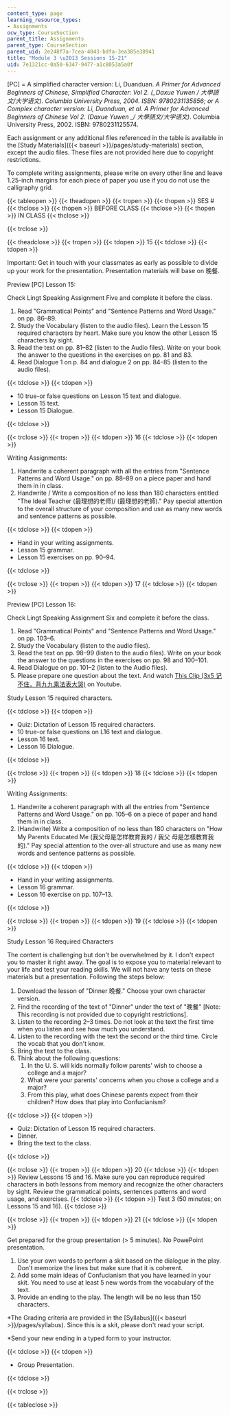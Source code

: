 ```yaml
---
content_type: page
learning_resource_types:
- Assignments
ocw_type: CourseSection
parent_title: Assignments
parent_type: CourseSection
parent_uid: 2e248f7a-7cea-4043-bdfa-3ea385e38941
title: "Module 3 \u2013 Sessions 15-21"
uid: 7e1321cc-0a50-6347-9477-a1c8053a5a0f
---
```


\[PC\] = A simplified character version: Li, Duanduan. _A Primer for Advanced Beginners of Chinese, Simplified Character: Vol 2. (__Daxue Yuwen / 大學語文/大学语文)._ Columbia University Press, 2004. ISBN: 9780231135856; or A Complex character version: Li, Duanduan, et al. _A Primer for Advanced Beginners of Chinese Vol 2._ (_Daxue Yuwen_ __/ 大學語文/大学语文_)_. Columbia University Press, 2002. ISBN: 9780231125574.

Each assignment or any additional files referenced in the table is available in the [Study Materials]({{< baseurl >}}/pages/study-materials) section, except the audio files. These files are not provided here due to copyright restrictions.

To complete writing assignments, please write on every other line and leave 1.25-inch margins for each piece of paper you use if you do not use the calligraphy grid.

{{< tableopen >}}
{{< theadopen >}}
{{< tropen >}}
{{< thopen >}}
SES #
{{< thclose >}}
{{< thopen >}}
BEFORE CLASS
{{< thclose >}}
{{< thopen >}}
IN CLASS
{{< thclose >}}

{{< trclose >}}

{{< theadclose >}}
{{< tropen >}}
{{< tdopen >}}
15
{{< tdclose >}}
{{< tdopen >}}


Important: Get in touch with your classmates as early as possible to divide up your work for the presentation. Presentation materials will base on 晚餐.

Preview \[PC\] Lesson 15:

Check Lingt Speaking Assignment Five and complete it before the class.

1.  Read "Grammatical Points" and "Sentence Patterns and Word Usage." on pp. 86–89.
2.  Study the Vocabulary (listen to the audio files). Learn the Lesson 15 required characters by heart. Make sure you know the other Lesson 15 characters by sight.
3.  Read the text on pp. 81–82 (listen to the Audio files). Write on your book the answer to the questions in the exercises on pp. 81 and 83.
4.  Read Dialogue 1 on p. 84 and dialogue 2 on pp. 84–85 (listen to the audio files).


{{< tdclose >}}
{{< tdopen >}}


*   10 true-or false questions on Lesson 15 text and dialogue.
*   Lesson 15 text.
*   Lesson 15 Dialogue.


{{< tdclose >}}

{{< trclose >}}
{{< tropen >}}
{{< tdopen >}}
16
{{< tdclose >}}
{{< tdopen >}}


Writing Assignments:

1.  Handwrite a coherent paragraph with all the entries from "Sentence Patterns and Word Usage." on pp. 88–89 on a piece paper and hand them in in class.
2.  Handwrite / Write a composition of no less than 180 characters entitled "The Ideal Teacher (最理想的老师)/ (最理想的老師)." Pay special attention to the overall structure of your composition and use as many new words and sentence patterns as possible.


{{< tdclose >}}
{{< tdopen >}}


*   Hand in your writing assignments.
*   Lesson 15 grammar.
*   Lesson 15 exercises on pp. 90–94.


{{< tdclose >}}

{{< trclose >}}
{{< tropen >}}
{{< tdopen >}}
17
{{< tdclose >}}
{{< tdopen >}}


Preview \[PC\] Lesson 16:

Check Lingt Speaking Assignment Six and complete it before the class.

1.  Read "Grammatical Points" and "Sentence Patterns and Word Usage." on pp. 103–6.
2.  Study the Vocabulary (listen to the audio files).
3.  Read the text on pp. 98–99 (listen to the audio files). Write on your book the answer to the questions in the exercises on pp. 98 and 100–101.
4.  Read Dialogue on pp. 101–2 (listen to the Audio files).
5.  Please prepare one question about the text. And watch [This Clip (3x5 记不住，背九九乘法表大哭)](https://www.youtube.com/watch?v=9SpjHiPK7jQ) on Youtube.

Study Lesson 15 required characters.




{{< tdclose >}}
{{< tdopen >}}


*   Quiz: Dictation of Lesson 15 required characters.
*   10 true-or false questions on L16 text and dialogue.
*   Lesson 16 text.
*   Lesson 16 Dialogue.


{{< tdclose >}}

{{< trclose >}}
{{< tropen >}}
{{< tdopen >}}
18
{{< tdclose >}}
{{< tdopen >}}


Writing Assignments:

1.  Handwrite a coherent paragraph with all the entries from "Sentence Patterns and Word Usage." on pp. 105–6 on a piece of paper and hand them in in class.
2.  (Handwrite) Write a composition of no less than 180 characters on "How My Parents Educated Me (我父母是怎样教育我的 / 我父 母是怎樣教育我的)." Pay special attention to the over-all structure and use as many new words and sentence patterns as possible.


{{< tdclose >}}
{{< tdopen >}}


*   Hand in your writing assignments.
*   Lesson 16 grammar.
*   Lesson 16 exercise on pp. 107–13.


{{< tdclose >}}

{{< trclose >}}
{{< tropen >}}
{{< tdopen >}}
19
{{< tdclose >}}
{{< tdopen >}}


Study Lesson 16 Required Characters

The content is challenging but don't be overwhelmed by it. I don't expect you to master it right away. The goal is to expose you to material relevant to your life and test your reading skills. We will not have any tests on these materials but a presentation. Following the steps below:

1.  Download the lesson of "Dinner 晚餐." Choose your own character version.
2.  Find the recording of the text of "Dinner" under the text of "晚餐" \[Note: This recording is not provided due to copyright restrictions\].
3.  Listen to the recording 2–3 times. Do not look at the text the first time when you listen and see how much you understand.
4.  Listen to the recording with the text the second or the third time. Circle the vocab that you don't know.
5.  Bring the text to the class.
6.  Think about the following questions:
    1.  In the U. S. will kids normally follow parents' wish to choose a college and a major?
    2.  What were your parents' concerns when you chose a college and a major?
    3.  From this play, what does Chinese parents expect from their children? How does that play into Confucianism?


{{< tdclose >}}
{{< tdopen >}}


*   Quiz: Dictation of Lesson 15 required characters.
*   Dinner.
*   Bring the text to the class.


{{< tdclose >}}

{{< trclose >}}
{{< tropen >}}
{{< tdopen >}}
20
{{< tdclose >}}
{{< tdopen >}}
Review Lessons 15 and 16. Make sure you can reproduce required characters in both lessons from memory and recognize the other characters by sight. Review the grammatical points, sentences patterns and word usage, and exercises.
{{< tdclose >}}
{{< tdopen >}}
Test 3 (50 minutes; on Lessons 15 and 16).
{{< tdclose >}}

{{< trclose >}}
{{< tropen >}}
{{< tdopen >}}
21
{{< tdclose >}}
{{< tdopen >}}


Get prepared for the group presentation (> 5 minutes). No PowePoint presentation.

1.  Use your own words to perform a skit based on the dialogue in the play. Don't memorize the lines but make sure that it is coherent.
2.  Add some main ideas of Confucianism that you have learned in your skit. You need to use at least 5 new words from the vocabulary of the text.
3.  Provide an ending to the play. The length will be no less than 150 characters.

\*The Grading criteria are provided in the [Syllabus]({{< baseurl >}}/pages/syllabus). Since this is a skit, please don't read your script.

\*Send your new ending in a typed form to your instructor.


{{< tdclose >}}
{{< tdopen >}}


*   Group Presentation.


{{< tdclose >}}

{{< trclose >}}

{{< tableclose >}}